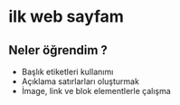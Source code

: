 # ilk web sayfam

## Neler öğrendim ?

- Başlık etiketleri kullanımı
- Açıklama satırlarları oluşturmak
- İmage, link ve blok elementlerle çalışma
